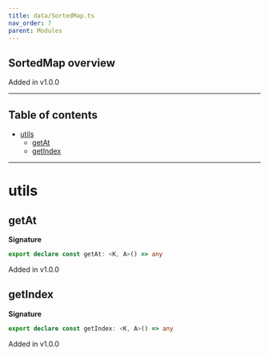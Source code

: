 ```yaml
---
title: data/SortedMap.ts
nav_order: 7
parent: Modules
---
```


## SortedMap overview

Added in v1.0.0

---

<h2 class="text-delta">Table of contents</h2>

- [utils](#utils)
  - [getAt](#getat)
  - [getIndex](#getindex)

---

# utils

## getAt

**Signature**

```ts
export declare const getAt: <K, A>() => any
```

Added in v1.0.0

## getIndex

**Signature**

```ts
export declare const getIndex: <K, A>() => any
```

Added in v1.0.0

